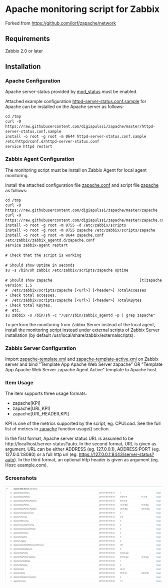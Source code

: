 # Apache monitoring script for Zabbix

Forked from https://github.com/lorf/zapache/network

## Requirements

Zabbix 2.0 or later

## Installation 

### Apache Configuration

Apache server-status provided by [mod_status](https://httpd.apache.org/docs/2.2/mod/mod_status.html) must be enabled.

Attached example configuration [httpd-server-status.conf.sample](httpd-server-status.conf.sample) for Apache can be installed on the Apache server as follows:

```
cd /tmp
curl -O https://raw.githubusercontent.com/digiapulssi/zapache/master/httpd-server-status.conf.sample
install -o root -g root -m 0644 httpd-server-status.conf.sample /etc/httpd/conf.d/httpd-server-status.conf
service httpd restart
```

### Zabbix Agent Configuration

The monitoring script must be install on Zabbix Agent for local agent monitoring.

Install the attached configuration file [zapache.conf](zapache.conf) and script file [zapache](zapache) as follows:

```
cd /tmp
curl -O https://raw.githubusercontent.com/digiapulssi/zapache/master/zapache
curl -O https://raw.githubusercontent.com/digiapulssi/zapache/master/zapache.conf
install -o root -g root -m 0755 -d /etc/zabbix/scripts
install -o root -g root -m 0755 zapache /etc/zabbix/scripts/zapache
install -o root -g root -m 0644 zapache.conf /etc/zabbix/zabbix_agentd.d/zapache.conf
service zabbix-agent restart

# Check that the script is working

# Should show Uptime in seconds
su -s /bin/sh zabbix /etc/zabbix/scripts/zapache Uptime

# Should show zapache                                       [t|zapache version: 1.5
#  /etc/zabbix/scripts/zapache [<url>] [<header>] TotalAccesses                 - Check total accesses.
#  /etc/zabbix/scripts/zapache [<url>] [<header>] TotalKBytes                   - Check total KBytes.
#  etc.
su zabbix -s /bin/sh -c "/usr/sbin/zabbix_agentd -p | grep zapache"
```

To perform the monitoring from Zabbix Server instead of the local agent, install the monitoring script instead under 
external scripts of Zabbix Server installation (by default /usr/local/share/zabbix/externalscripts).

### Zabbix Server Configuration

Import [zapache-template.xml](zapache-template.xml) and [zapache-template-active.xml](zapache-template-active.xml) on Zabbix server
and bind "Template App Apache Web Server zapache" OR "Template App Apache Web Server zapache Agent Active" template to Apache host.

### Item Usage

The item supports three usage formats:

- zapache[KPI]
- zapache[URL,KPI]
- zapache[URL,HEADER,KPI]

KPI is one of the metrics supported by the script, eg. CPULoad. See the full list of metrics in [zapache](zapache) function usage() section.

In the first format, Apache server status URL is assumed to be http://localhost/server-status?auto.
In the second format, URL is given as argument. URL can be either ADDRESS (eg. 127.0.0.1), ADDRESS:PORT (eg. 127.0.0.1:8080) or a full http url (eg. https://127.0.0.1:8443/server-status?auto).
In the third format, an optional http header is given as argument (eg. Host: example.com).

### Screenshots

![Items](zapache_items.jpg)
